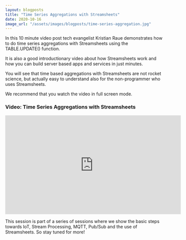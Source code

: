 ```yaml
---
layout: blogposts
title: "Time Series Aggregations with Streamsheets"
date: 2020-10-16
image_url: "/assets/images/blogposts/time-series-aggregation.jpg"
---
```


In this 10 minute video post tech evangelist Kristian Raue demonstrates how to do time series aggregations with Streamsheets using the TABLE.UPDATE() function. 

It is also a good introductionary video about how Streamsheets work and how you can build server based apps and services in just minutes.

You will see that time based aggregations with Streamsheets are not rocket science, but actually easy to understand also for the non-programmer who uses Streamsheets.

We recommend that you watch the video in full screen mode.


### Video: Time Series Aggregations with Streamsheets

<div class="iframe-container">
    <iframe width="560" height="315" src="https://www.youtube.com/embed/FOrg4fN4AJo" frameborder="0" allow="accelerometer; autoplay; encrypted-media; gyroscope; picture-in-picture" allowfullscreen></iframe>
</div>

This session is part of a series of sessions where we show the basic steps towards IoT, Stream Processing, MQTT, Pub/Sub and the use of Streamsheets. So stay tuned for more! 